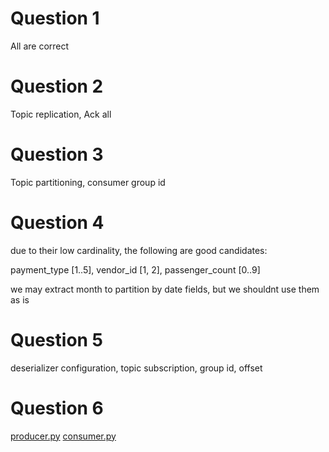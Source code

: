 # Question 1

All are correct

# Question 2

Topic replication, Ack all

# Question 3

Topic partitioning, consumer group id

# Question 4

due to their low cardinality, the following are good candidates:

payment_type [1..5], vendor_id [1, 2], passenger_count [0..9]

we may extract month to partition by date fields, but we shouldnt use them as is

# Question 5

deserializer configuration, topic subscription, group id, offset

# Question 6

[producer.py](hw_week6/producer.py)
[consumer.py](hw_week6/consumer.py)
